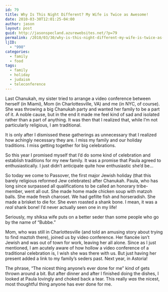 ```yaml
---
id: 79
title: Why Is This Night Different? My Wife is Twice as Awesome!
date: 2010-03-30T12:01:25-04:00
author: jason
layout: post
guid: http://jasonspecland.azurewebsites.net/?p=79
permalink: /2010/03/30/why-is-this-night-different-my-wife-is-twice-as-awesome/
ljID:
  - "998"
categories:
  - family
  - food
tags:
  - family
  - holiday
  - judaism
  - teleconference
---
```

Last Chanukah, my sister tried to arrange a video conference between herself (in Miami), Mom (in Charlottesville, VA) and me (in NYC, of course). She was throwing a big Chanukah party and wanted her family to be a part of it. A noble cause, but in the end it made me feel kind of sad and isolated rather than a part of anything. It was then that I realized that, while I&#8217;m not particularly religious, I am traditional.

It is only after I dismissed these gatherings as unnecessary that I realized how achingly necessary they are. I miss my family and our holiday traditions. I miss getting together for big celebrations. 

So this year I promised myself that I&#8217;d do some kind of celebration and establish traditions for my new family. It was a promise that Paula agreed to enthusiastically. I just didn&#8217;t anticipate quite how enthusiastic she&#8217;d be&#8230;

So today we come to Passover, the first major Jewish holiday (that this barely religious reformed Jew celebrates) after Chanukah. Paula, who has long since surpassed all qualifications to be called an honorary tribe-member, went all out. She made home made chicken soup with matzoh balls. She made fresh charoset. We had gefilte fish and horseradish. She made a brisket to die for. She even roasted a shank bone. I mean, it was a _real_ shank bone! I&#8217;d never actually seen one in my life!

Seriously, my shiksa wife puts on a better seder than some people who go by the name of &#8220;Bubbe.&#8221;

Mom, who was still in Charlottesville (and told an amusing story about trying to find maztoh there), joined us by video conference. Her fiancée isn&#8217;t Jewish and was out of town for work, leaving her all alone. Since as I just mentioned, I am acutely aware of how hollow a video conference of a traditional celebration is, I wish she was there with us. But just having her present added a link to my family&#8217;s seders past. Next year, in Astoria!

The phrase, &#8220;The nicest thing anyone&#8217;s ever done for me&#8221; kind of gets thrown around a bit. But after dinner and after I finished doing the dishes, I looked at Paula lovingly and choked back a tear. This really _was_ the nicest, most thoughtful thing anyone has ever done for me.